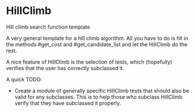 HillClimb
=========

Hill climb search function template

A very general template for a hill climb algorithm. All you have to do is fill
in the methods #get_cost and #get_candidate_list and let the HillClimb do the
rest.

A nice feature of HillClimb is the selection of tests, which (hopefully)
verifies that the user has correctly subclassed it.

A quick TODO:

* Create a module of generally specific HillClimb tests that should also be
  valid for any subclasses. This is to help those who subclass HillClimb verify
  that they have subclassed it properly.